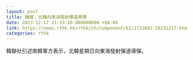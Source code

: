 ```yaml
---
layout: post
title: 韓媒：北韓向東海發射彈道導彈
date: 2023-12-17 21:53:10.000000000 +08:00
link: https://news.rthk.hk/rthk/ch/component/k2/1732682-20231217.htm
categories: rthk
---
```


韓聯社引述南韓軍方表示，北韓星期日向東海發射彈道導彈。
